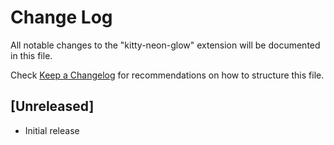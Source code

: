 # Change Log

All notable changes to the "kitty-neon-glow" extension will be documented in this file.

Check [Keep a Changelog](http://keepachangelog.com/) for recommendations on how to structure this file.

## [Unreleased]

- Initial release
